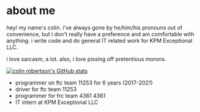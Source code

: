 # about me
hey! my name's colin. i've always gone by he/him/his pronouns out of convenience, but i
don't really have a preference and am comfortable with anything. i write code and do general
IT related work for KPM Exceptional LLC. 

i love sarcasm, a lot. also, i love pissing off pretentious morons.

[![colin robertson's GitHub stats](https://github-readme-stats.vercel.app/api?username=wobblyyyy&show_icons=true&theme=discord_old_blurple)](https://github.com/anuraghazra/github-readme-stats)

- programmer on ftc team 11253 for 6 years (2017-2021)
- driver for ftc team 11253
- programmer for frc team 4361 4361
- IT intern at KPM Exceptional LLC
